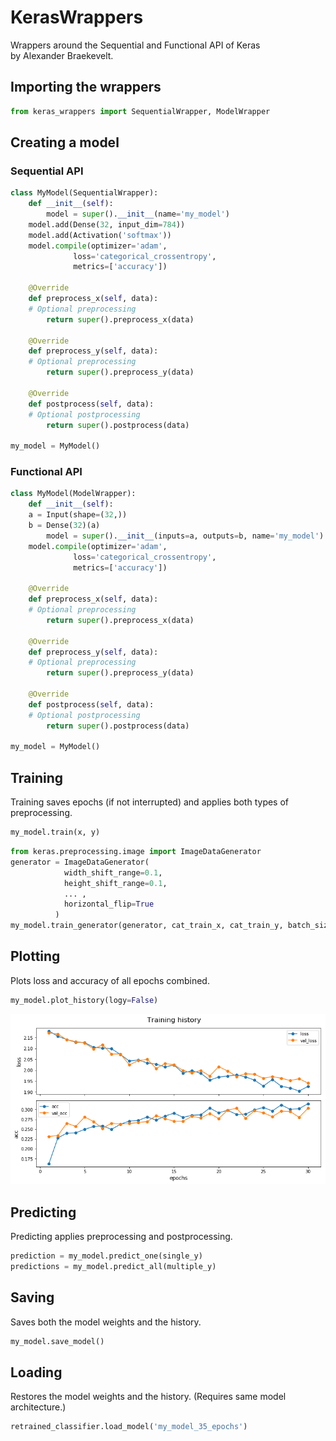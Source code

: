 # KerasWrappers
Wrappers around the Sequential and Functional API of Keras  
by Alexander Braekevelt.

## Importing the wrappers
```python
from keras_wrappers import SequentialWrapper, ModelWrapper
```

## Creating a model
### Sequential API
```python
class MyModel(SequentialWrapper):
    def __init__(self):
        model = super().__init__(name='my_model')
	model.add(Dense(32, input_dim=784))
	model.add(Activation('softmax'))
	model.compile(optimizer='adam',
              loss='categorical_crossentropy',
              metrics=['accuracy'])

    @Override
    def preprocess_x(self, data):
	# Optional preprocessing
        return super().preprocess_x(data)

    @Override
    def preprocess_y(self, data):
	# Optional preprocessing
        return super().preprocess_y(data)

    @Override
    def postprocess(self, data):
	# Optional postprocessing
        return super().postprocess(data)

my_model = MyModel()
```

### Functional API
```python
class MyModel(ModelWrapper):
    def __init__(self):
	a = Input(shape=(32,))
	b = Dense(32)(a)
        model = super().__init__(inputs=a, outputs=b, name='my_model')
	model.compile(optimizer='adam',
              loss='categorical_crossentropy',
              metrics=['accuracy'])

    @Override
    def preprocess_x(self, data):
	# Optional preprocessing
        return super().preprocess_x(data)

    @Override
    def preprocess_y(self, data):
	# Optional preprocessing
        return super().preprocess_y(data)

    @Override
    def postprocess(self, data):
	# Optional postprocessing
        return super().postprocess(data)

my_model = MyModel()
```

## Training
Training saves epochs (if not interrupted) and applies both types of preprocessing.
```python
my_model.train(x, y)
```
```python
from keras.preprocessing.image import ImageDataGenerator
generator = ImageDataGenerator(
            width_shift_range=0.1,
            height_shift_range=0.1,
            ... ,
            horizontal_flip=True
          )
my_model.train_generator(generator, cat_train_x, cat_train_y, batch_size=64, epochs=5)
```

## Plotting
Plots loss and accuracy of all epochs combined.
```python
my_model.plot_history(logy=False)
```
![Example plot](example_plot.png)


## Predicting
Predicting applies preprocessing and postprocessing.
```python
prediction = my_model.predict_one(single_y)
predictions = my_model.predict_all(multiple_y)
```

## Saving
Saves both the model weights and the history.
```python
my_model.save_model()
```

## Loading
Restores the model weights and the history. (Requires same model architecture.)
```python
retrained_classifier.load_model('my_model_35_epochs')
```
